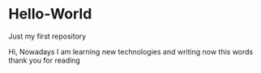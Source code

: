 # Hello-World
Just my first repository

Hi, Nowadays I am learning new technologies and writing now this words 
thank you for reading
